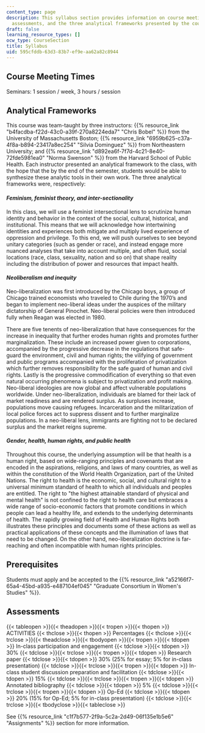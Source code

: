 ```yaml
---
content_type: page
description: This syllabus section provides information on course meeting times, prerequisites,
  assessments, and the three analytical frameworks presented by the course instructors.
draft: false
learning_resource_types: []
ocw_type: CourseSection
title: Syllabus
uid: 595cfddb-63d3-83b7-ef9e-aa62a82c8944
---
```

## Course Meeting Times

Seminars: 1 session / week, 3 hours / session

## Analytical Frameworks

This course was team-taught by three instructors: {{% resource_link "b4facdba-f22d-43c0-a39f-270a8224eda7" "Chris Bobel" %}} from the University of Massachusetts Boston; {{% resource_link "6959b625-c37a-4f8a-b894-23417a8ec254" "Silvia Dominguez" %}} from Northeastern University; and {{% resource_link "d892ea6f-7f7d-4c21-8e40-72fde5981ea0" "Norma Swenson" %}} from the Harvard School of Public Health. Each instructor presented an analytical framework to the class, with the hope that the by the end of the semester, students would be able to synthesize these analytic tools in their own work. The three analytical frameworks were, respectively:

#### *Feminism, feminist theory, and inter-sectionality*

In this class, we will use a feminist intersectional lens to scrutinize human identity and behavior in the context of the social, cultural, historical, and institutional. This means that we will acknowledge how intertwining identities and experiences both mitigate and multiply lived experience of oppression and privilege. To this end, we will push ourselves to see beyond unitary categories (such as gender or race), and instead engage more nuanced analyses that take into account multiple, and often fluid, social locations (race, class, sexuality, nation and so on) that shape reality including the distribution of power and resources that impact health.

#### *Neoliberalism and inequity*

Neo-liberalization was first introduced by the Chicago boys, a group of Chicago trained economists who traveled to Chile during the 1970’s and began to implement neo-liberal ideas under the auspices of the military dictatorship of General Pinochet. Neo-liberal policies were then introduced fully when Reagan was elected in 1980.

There are five tenents of neo-liberalization that have consequences for the increase in inequality that further erodes human rights and promotes further marginalization. These include an increased power given to corporations, accompanied by the progressive decrease in the regulations that safe-guard the environment, civil and human rights; the vilifying of government and public programs accompanied with the proliferation of privatization which further removes responsibility for the safe guard of human and civil rights. Lastly is the progressive commodification of everything so that even natural occurring phenomena is subject to privatization and profit making. Neo-liberal ideologies are now global and affect vulnerable populations worldwide. Under neo-liberalization, individuals are blamed for their lack of market readiness and are rendered surplus. As surpluses increase, populations move causing refugees. Incarceration and the militarization of local police forces act to suppress dissent and to further marginalize populations. In a neo-liberal lens, immigrants are fighting not to be declared surplus and the market reigns supreme.

#### *Gender, health, human rights, and public health*

Throughout this course, the underlying assumption will be that health is a human right, based on wide-ranging principles and covenants that are encoded in the aspirations, religions, and laws of many countries, as well as within the constitution of the World Health Organization, part of the United Nations. The right to health is the economic, social, and cultural right to a universal minimum standard of health to which all individuals and peoples are entitled. The right to "the highest attainable standard of physical and mental health" is not confined to the right to health care but embraces a wide range of socio-economic factors that promote conditions in which people can lead a healthy life, and extends to the underlying determinants of health. The rapidly growing field of Health and Human Rights both illustrates these principles and documents some of these actions as well as practical applications of these concepts and the illumination of laws that need to be changed. On the other hand, neo-liberalization doctrine is far-reaching and often incompatible with human rights principles.

## Prerequisites

Students must apply and be accepted to the {{% resource_link "a52166f7-65a4-45bd-a935-e487104ef045" "Graduate Consortium in Women's Studies" %}}.

## Assessments

{{< tableopen >}}{{< theadopen >}}{{< tropen >}}{{< thopen >}}
ACTIVITIES
{{< thclose >}}{{< thopen >}}
Percentages
{{< thclose >}}{{< trclose >}}{{< theadclose >}}{{< tbodyopen >}}{{< tropen >}}{{< tdopen >}}
In-class participation and engagement
{{< tdclose >}}{{< tdopen >}}
30%
{{< tdclose >}}{{< trclose >}}{{< tropen >}}{{< tdopen >}}
Research paper
{{< tdclose >}}{{< tdopen >}}
30% (25% for essay; 5% for in-class presentation)
{{< tdclose >}}{{< trclose >}}{{< tropen >}}{{< tdopen >}}
In-class student discussion preparation and facilitation
{{< tdclose >}}{{< tdopen >}}
15%
{{< tdclose >}}{{< trclose >}}{{< tropen >}}{{< tdopen >}}
Annotated bibliography
{{< tdclose >}}{{< tdopen >}}
5%
{{< tdclose >}}{{< trclose >}}{{< tropen >}}{{< tdopen >}}
Op-Ed
{{< tdclose >}}{{< tdopen >}}
20% (15% for Op-Ed; 5% for in-class presentation)
{{< tdclose >}}{{< trclose >}}{{< tbodyclose >}}{{< tableclose >}}

See {{% resource_link "c1f7b577-2f9a-5c2a-2d49-06f135e1b5e6" "Assignments" %}} section for more information.